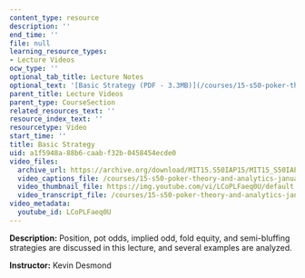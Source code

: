 ```yaml
---
content_type: resource
description: ''
end_time: ''
file: null
learning_resource_types:
- Lecture Videos
ocw_type: ''
optional_tab_title: Lecture Notes
optional_text: '[Basic Strategy (PDF - 3.3MB)](/courses/15-s50-poker-theory-and-analytics-january-iap-2015/resources/mit15_s50iap15_l3_basic)'
parent_title: Lecture Videos
parent_type: CourseSection
related_resources_text: ''
resource_index_text: ''
resourcetype: Video
start_time: ''
title: Basic Strategy
uid: a1f5948a-88b6-caab-f32b-0458454ecde0
video_files:
  archive_url: https://archive.org/download/MIT15.S50IAP15/MIT15_S50IAP15_lec03_300k.mp4
  video_captions_file: /courses/15-s50-poker-theory-and-analytics-january-iap-2015/bea70a6b3e0f577abfadb6999162d85a_LCoPLFaeq0U.vtt
  video_thumbnail_file: https://img.youtube.com/vi/LCoPLFaeq0U/default.jpg
  video_transcript_file: /courses/15-s50-poker-theory-and-analytics-january-iap-2015/99f029e9dd685cc19b494eff3790ef19_LCoPLFaeq0U.pdf
video_metadata:
  youtube_id: LCoPLFaeq0U
---
```


**Description:** Position, pot odds, implied odd, fold equity, and semi-bluffing strategies are discussed in this lecture, and several examples are analyzed.

**Instructor:** Kevin Desmond



